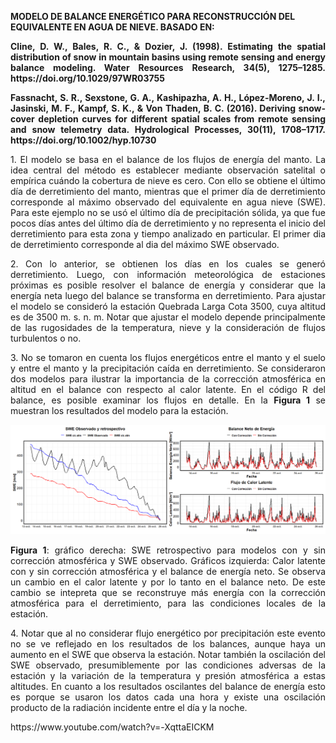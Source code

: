 <strong>MODELO DE BALANCE ENERGÉTICO PARA RECONSTRUCCIÓN DEL EQUIVALENTE EN AGUA DE NIEVE. BASADO EN:</strong>


<p align="justify">
<strong>Cline, D. W., Bales, R. C., & Dozier, J. (1998). Estimating the spatial distribution of snow in mountain basins using remote sensing and energy balance modeling. Water Resources Research, 34(5), 1275–1285. https://doi.org/10.1029/97WR03755</strong>
</p>


<p align="justify"> 
<strong>Fassnacht, S. R., Sexstone, G. A., Kashipazha, A. H., López-Moreno, J. I., Jasinski, M. F., Kampf, S. K., & Von Thaden, B. C. (2016). Deriving snow-cover depletion curves for different spatial scales from remote sensing and snow telemetry data. Hydrological Processes, 30(11), 1708–1717. https://doi.org/10.1002/hyp.10730</strong> 
</p> 

<p align="justify"> 
1. El modelo se basa en el balance de los flujos de energía del manto. La idea central del método es establecer mediante observación satelital o empírica cuándo la cobertura de nieve es cero. Con ello se obtiene el último día de derretimiento del manto, mientras que el primer día de derretimiento corresponde al máximo observado del equivalente en agua nieve (SWE). Para este ejemplo no se usó el último día de precipitación sólida, ya que fue pocos días antes del último día de derretimiento y no representa el inicio del derretimiento para esta zona y tiempo analizado en particular. El primer dia de derretimiento corresponde al dia del máximo SWE observado.
</p>

<p align="justify">
 2. Con lo anterior, se obtienen los días en los cuales se generó derretimiento. Luego, con información meteorológica de estaciones próximas es posible resolver el balance de energía y considerar que la energía neta luego del balance se transforma en derretimiento. Para ajustar el modelo se consideró la estación Quebrada Larga Cota 3500, cuya altitud es de 3500 m. s. n. m. Notar que ajustar el modelo depende principalmente de las rugosidades de la temperatura, nieve y la consideración de flujos turbulentos o no.
</p> 


<p align="justify">
3. No se tomaron en cuenta los flujos energéticos entre el manto y el suelo y entre el manto y la precipitación caída en derretimiento. Se consideraron dos modelos para ilustrar la importancia de la corrección atmosférica en altitud en el balance con respecto al calor latente. En el código R del balance, es posible examinar los flujos en detalle. En la <strong>Figura 1</strong> se muestran los resultados del modelo para la estación.
</p>


<div align="center">
  <img src="https://raw.githubusercontent.com/FelipeRivas5492/Modelo-de-balance-energetico-para-reconstruccion-del-equivalente-en-agua-de-nieve-/main/balance.png" alt="Figura 1 - fig1">
<div align="center">
 
<p align="justify">
<strong>Figura 1</strong>: gráfico derecha: SWE retrospectivo para modelos con y sin corrección atmosférica y SWE observado. Gráficos izquierda: Calor latente con y sin corrección atmosférica y el balance de energía neto. Se observa un cambio en el calor latente y por lo tanto en el balance neto. De este cambio se intepreta que se reconstruye más energía con la corrección atmosférica para el derretimiento, para las condiciones locales de la estación. 
</p>


<p align="justify"> 4. Notar que al no considerar flujo energético por precipitación este evento no se ve reflejado en los resultados de los balances, aunque haya un aumento en el SWE que observa la estación. Notar también la oscilación del SWE observado, presumiblemente por las condiciones adversas de la estación y la variación de la temperatura y presión atmosférica a estas altitudes. En cuanto a los resultados oscilantes del balance de energía esto es porque se usaron los datos cada una hora y existe una oscilación producto de la radiación incidente entre el día y la noche. </p>

<p align="justify">
https://www.youtube.com/watch?v=-XqttaEICKM
</p>





